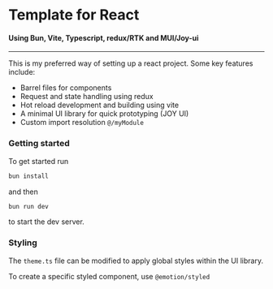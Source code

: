 # Template for React 
#### Using Bun, Vite, Typescript, redux/RTK and MUI/Joy-ui

---

This is my preferred way of setting up a react project. 
Some key features include:
- Barrel files for components
- Request and state handling using redux
- Hot reload development and building using vite
- A minimal UI library for quick prototyping (JOY UI)
- Custom import resolution `@/myModule`

### Getting started 
To get started run 
```zsh
bun install
```
and then
```zsh
bun run dev
```
to start the dev server.

### Styling
The `theme.ts` file can be modified to apply global styles within the UI library.

To create a specific styled component, use `@emotion/styled` 
